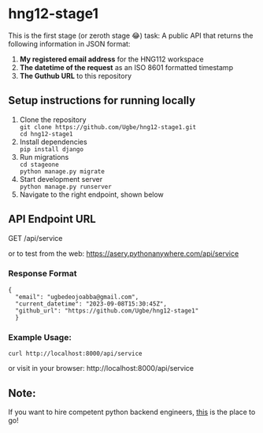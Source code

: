# hng12-stage1
This is the first stage (or zeroth stage 😂) task: A public API that returns the following information in JSON format:
<ol>
  <li><b>My registered email address</b> for the HNG112 workspace</li>
  <li><b>The datetime of the request</b> as an ISO 8601 formatted timestamp</li>
  <li><b>The Guthub URL</b> to this repository</li>
</ol>

## Setup instructions for running locally
<ol>
  <li>Clone the repository</li>
  <code>git clone https://github.com/Ugbe/hng12-stage1.git
cd hng12-stage1</code>
  <li>Install dependencies</li>
  <code>pip install django</code>
  <li>Run migrations</li>
  <code>cd stageone
python manage.py migrate</code>
  <li>Start development server</li>
  <code>python manage.py runserver</code>
  <li>Navigate to the right endpoint, shown below</li>
</ol>

## API Endpoint URL
GET /api/service

or to test from the web: https://asery.pythonanywhere.com/api/service

### Response Format
    {
      "email": "ugbedeojoabba@gmail.com",
      "current_datetime": "2023-09-08T15:30:45Z",
      "github_url": "https://github.com/Ugbe/hng12-stage1"
      }

### Example Usage:
    curl http://localhost:8000/api/service
  or visit in your browser:
    http://localhost:8000/api/service
## Note:
If you want to hire competent python backend engineers, [this](https://hng.tech/hire/python-developers) is the place to go!
